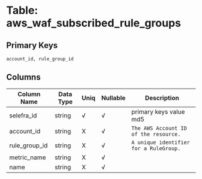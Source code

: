 # Table: aws_waf_subscribed_rule_groups

## Primary Keys 

```
account_id, rule_group_id
```


## Columns 

|  Column Name   |  Data Type  | Uniq | Nullable | Description | 
|  ----  | ----  | ----  | ----  | ---- | 
| selefra_id | string | √ | √ | primary keys value md5 | 
| account_id | string | X | √ | `The AWS Account ID of the resource.` | 
| rule_group_id | string | X | √ | `A unique identifier for a RuleGroup.` | 
| metric_name | string | X | √ |  | 
| name | string | X | √ |  | 


